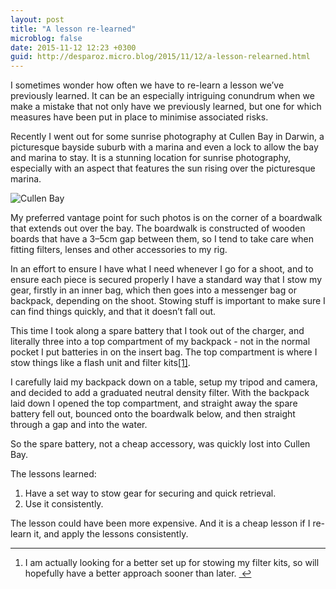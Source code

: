 ```yaml
---
layout: post
title: "A lesson re-learned"
microblog: false
date: 2015-11-12 12:23 +0300
guid: http://desparoz.micro.blog/2015/11/12/a-lesson-relearned.html
---
```

I sometimes wonder how often we have to re-learn a lesson we&#8217;ve previously learned. It can be an especially intriguing conundrum when we make a mistake that not only have we previously learned, but one for which measures have been put in place to minimise associated risks.

Recently I went out for some sunrise photography at Cullen Bay in Darwin, a picturesque bayside suburb with a marina and even a lock to allow the bay and marina to stay. It is a stunning location for sunrise photography, especially with an aspect that features the sun rising over the picturesque marina.

<img src="http://desparoz.me/uploads/2017/3c64b4eabe.jpg" alt="Cullen Bay" />

My preferred vantage point for such photos is on the corner of a boardwalk that extends out over the bay. The boardwalk is constructed of wooden boards that have a 3&#8211;5cm gap between them, so I tend to take care when fitting filters, lenses and other accessories to my rig.

In an effort to ensure I have what I need whenever I go for a shoot, and to ensure each piece is secured properly I have a standard way that I stow my gear, firstly in an inner bag, which then goes into a messenger bag or backpack, depending on the shoot. Stowing stuff is important to make sure I can find things quickly, and that it doesn&#8217;t fall out.

This time I took along a spare battery that I took out of the charger, and literally three into a top compartment of my backpack - not in the normal pocket I put batteries in on the insert bag. The top compartment is where I stow things like a flash unit and filter kits<a href="#fn-1" id="fnref-1" title="see footnote" class="footnote">[1]</a>.

I carefully laid my backpack down on a table, setup my tripod and camera, and decided to add a graduated neutral density filter. With the backpack laid down I opened the top compartment, and straight away the spare battery fell out, bounced onto the boardwalk below, and then straight through a gap and into the water.

So the spare battery, not a cheap accessory, was quickly lost into Cullen Bay.

The lessons learned:

<ol>
<li>Have a set way to stow gear for securing and quick retrieval.</li>
<li>Use it consistently.</li>
</ol>

The lesson could have been more expensive. And it is a cheap lesson if I re-learn it, and apply the lessons consistently.

<div class="footnotes">
<hr />
<ol>

<li id="fn-1">
I am actually looking for a better set up for stowing my filter kits, so will hopefully have a better approach sooner than later. <a href="#fnref-1" title="return to article" class="reversefootnote">&#160;&#8617;</a>
</li>

</ol>
</div>
